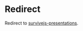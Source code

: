 # Redirect

Redirect to [survivejs-presentations](https://survivejs-presentations.github.io/state-management-in-react/).
